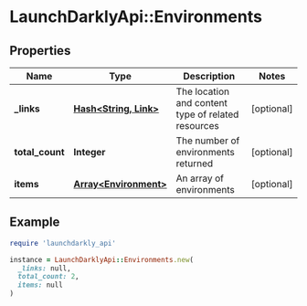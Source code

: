 # LaunchDarklyApi::Environments

## Properties

| Name | Type | Description | Notes |
| ---- | ---- | ----------- | ----- |
| **_links** | [**Hash&lt;String, Link&gt;**](Link.md) | The location and content type of related resources | [optional] |
| **total_count** | **Integer** | The number of environments returned | [optional] |
| **items** | [**Array&lt;Environment&gt;**](Environment.md) | An array of environments | [optional] |

## Example

```ruby
require 'launchdarkly_api'

instance = LaunchDarklyApi::Environments.new(
  _links: null,
  total_count: 2,
  items: null
)
```

